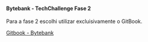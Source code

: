 <h4>Bytebank - TechChallenge Fase 2</h4>
<p>Para a fase 2 escolhi utilizar excluisivamente o GitBook.</p>
<a href="https://fiap-techchallenge-cleudemir-fac.gitbook.io/bytebank/sobre-o-projeto/visao">Gitbook - Bytebank</a>
